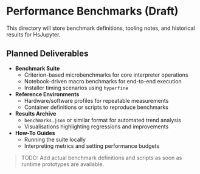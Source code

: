 # Performance Benchmarks (Draft)

This directory will store benchmark definitions, tooling notes, and historical results for HsJupyter.

## Planned Deliverables

- **Benchmark Suite**
  - Criterion-based microbenchmarks for core interpreter operations
  - Notebook-driven macro benchmarks for end-to-end execution
  - Installer timing scenarios using `hyperfine`
- **Reference Environments**
  - Hardware/software profiles for repeatable measurements
  - Container definitions or scripts to reproduce benchmarks
- **Results Archive**
  - `benchmarks.json` or similar format for automated trend analysis
  - Visualisations highlighting regressions and improvements
- **How-To Guides**
  - Running the suite locally
  - Interpreting metrics and setting performance budgets

> TODO: Add actual benchmark definitions and scripts as soon as runtime prototypes are available.
